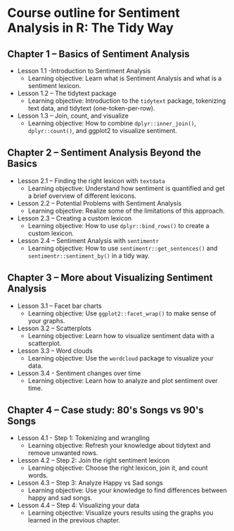 # Course outline for Sentiment Analysis in R: The Tidy Way

## Chapter 1 – Basics of Sentiment Analysis
* Lesson 1.1 -Introduction to Sentiment Analysis
  * Learning objective: Learn what is Sentiment Analysis and what is a sentiment lexicon.
* Lesson 1.2 – The tidytext package
  * Learning objective: Introduction to the `tidytext` package, tokenizing text data, and tidytext (one-token-per-row). 
* Lesson 1.3 – Join, count, and visualize
  * Learning objective: How to combine `dplyr::inner_join()`, `dplyr::count()`, and ggplot2 to visualize sentiment.
  
## Chapter 2 – Sentiment Analysis Beyond the Basics
* Lesson 2.1 – Finding the right lexicon with `textdata`
  * Learning objective: Understand how sentiment is quantified and get a brief overview of different lexicons. 
* Lesson 2.2 – Potential Problems with Sentiment Analysis
  * Learning objective: Realize some of the limitations of this approach.
* Lesson 2.3 – Creating a custom lexicon
  * Learning objective: How to use `dplyr::bind_rows()` to create a custom lexicon. 
* Lesson 2.4 – Sentiment Analysis with `sentimentr`
  * Learning objective: How to use `sentimentr::get_sentences()` and `sentimentr::sentiment_by()` in a tidy way.

## Chapter 3 – More about Visualizing Sentiment Analysis
* Lesson 3.1 – Facet bar charts
  * Learning objective: Use `ggplot2::facet_wrap()` to make sense of your graphs.
* Lesson 3.2 – Scatterplots
  * Learning objective: Learn how to visualize sentiment data with a scatterplot.
* Lesson 3.3 – Word clouds
  * Learning objective: Use the `wordcloud` package to visualize your data.
* Lesson 3.4 - Sentiment changes over time
  * Learning objective: Learn how to analyze and plot sentiment over time.

## Chapter 4 – Case study: 80's Songs vs 90's Songs
* Lesson 4.1 - Step 1: Tokenizing and wrangling
  * Learning objective: Refresh your knowledge about tidytext and remove unwanted rows.
* Lesson 4.2 – Step 2: Join the right sentiment lexicon
  * Learning objective: Choose the right lexicon, join it, and count words.
* Lesson 4.3 – Step 3: Analyze Happy vs Sad songs
  * Learning objective: Use your knowledge to find differences between happy and sad songs.
* Lesson 4.4 – Step 4: Visualizing your data
  * Learning objective: Visualize yours results using the graphs you learned in the previous chapter.
  
